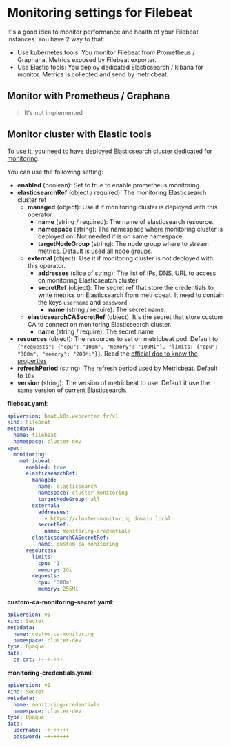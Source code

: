 # Monitoring settings for Filebeat

It's a good idea to monitor performance and health of your Filebeat instances. You have 2 way to that:
  - Use kubernetes tools: You monitor Filebeat from Prometheus / Graphana. Metrics exposed by Filebeat exporter.
  - Use Elastic tools: You deploy dedicated Elasticsearch / kibana for monitor. Metrics is collected and send by metricbeat.

## Monitor with Prometheus / Graphana

> It's not implemented

## Monitor cluster with Elastic tools

To use it, you need to have deployed [Elasticsearch cluster dedicated for monitoring](monitoring-sample.md).


You can use the following setting:
- **enabled** (boolean): Set to true to enable prometheus monitoring
- **elasticsearchRef** (object / required): The monitoring Elasticsearch cluster ref
  - **managed** (object): Use it if monitoring cluster is deployed with this operator
    - **name** (string / required): The name of elasticsearch resource.
    - **namespace** (string): The namespace where monitoring cluster is deployed on. Not needed if is on same namespace.
    - **targetNodeGroup** (string): The node group where to stream metrics. Default is used all node groups.
  - **external** (object): Use it if monitoring cluster is not deployed with this operator.
    - **addresses** (slice of string): The list of IPs, DNS, URL to access on monitoring Elasticseatch cluster
    - **secretRef** (object): The secret ref that store the credentials to write metrics on Elasticsearch from metricbeat. It need to contain the keys `username` and `password`
      - **name** (string / require): The secret name.
  - **elasticsearchCASecretRef** (object). It's the secret that store custom CA to connect on monitoring Elasticsearch cluster.
    - **name** (string / require): The secret name
- **resources** (object): The resources to set on metricbeat pod. Default to `{"requests": {"cpu": "100m", "memory": "100Mi"}, "limits: {"cpu": "300m", "memory": "200Mi"}}`. Read the [official doc to know the properties](https://kubernetes.io/docs/concepts/configuration/manage-resources-containers/)
- **refreshPeriod** (string): The refresh period used by Metricbeat. Default to `10s`
- **version** (string): The version of metricbeat to use. Default it use the same version of current Elasticsearch.


**filebeat.yaml**:
```yaml
apiVersion: beat.k8s.webcenter.fr/v1
kind: Filebeat
metadata:
  name: filebeat
  namespace: cluster-dev
spec:
  monitoring:
    metricbeat:
      enabled: true
      elasticsearchRef:
        managed:
          name: elasticsearch
          namespace: cluster-monitoring
          targetNodeGroup: all
        external:
          addresses:
            - https://cluster-monitoring.domain.local
          secretRef:
            name: monitoring-credentials
        elasticsearchCASecretRef:
          name: custom-ca-monitoring
      resources:
        limits:
          cpu: '1'
          memory: 1Gi
        requests:
          cpu: '300m'
          memory: 256Mi
```

**custom-ca-monitoring-secret.yaml**:
```yaml
apiVersion: v1
kind: Secret
metadata:
  name: custom-ca-monitoring
  namespace: cluster-dev
type: Opaque
data:
  ca.crt: ++++++++
```

**monitoring-credentials.yaml**:
```yaml
apiVersion: v1
kind: Secret
metadata:
  name: monitoring-credentials
  namespace: cluster-dev
type: Opaque
data:
  username: ++++++++
  password: ++++++++
```